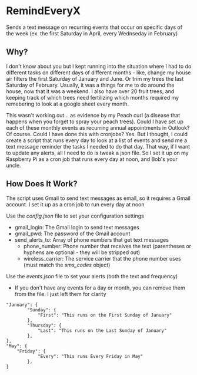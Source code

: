 # RemindEveryX
Sends a text message on recurring events that occur on specific days of the week (ex. the first Saturday in April, every Wednseday in February)

## Why?
I don't know about you but I kept running into the situation where I had to do different tasks on different days of different months - like, change my house air filters the first Saturday of January and June.  Or trim my trees the last Saturday of February.  Usually, it was a things for me to do around the house, now that it was a weekend.  I also have over 20 fruit trees, and keeping track of which trees need fertilizing which months required my remebering to look at a google sheet every month.

This wasn't working out... as evidence by my Peach curl (a disease that happens when you forget to spray your peach trees).  Could I have set up each of these monthly events as recurring annual appointments in Outlook?  Of course.  Could I have done this with cronjobs?  Yes.  But I thought, I could create a script that runs every day to look at a list of events and send me a text message reminder the tasks I needed to do that day.  That way, if I want to update any alerts, all I need to do is tweak a json file.  So I set it up on my Raspberry Pi as a cron job that runs every day at noon, and Bob's your uncle.

## How Does It Work?
The script uses Gmail to send text messages as email, so it requires a Gmail account.  I set it up as a cron job to run every day at noon

Use the *config.json* file to set your configuration settings
* gmail_login: The Gmail login to send text messages
* gmail_pwd: The password of the Gmail account
* send_alerts_to: Array of phone numbers that get text messages
  * phone_number: Phone number that receives the text (parentheses or hyphens are optional - they will be stripped out)
  * wireless_carrier: The service carrier that the phone number uses (must match the *sms_codes* object)

Use the *events.json* file to set your alerts (both the text and frequency)
* If you don't have any events for a day or month, you can remove them from the file.  I just left them for clarity
```
"January": {
        "Sunday": {
            "First": "This runs on the First Sunday of January"
        },
        "Thursday": {
            "Last": "This runs on the Last Sunday of January"
        },
},
"May": {
    "Friday": {
            "Every": "This runs Every Friday in May"
        },
}
```
